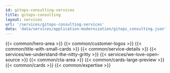 ```yaml
---
id: gitops-consulting-services
title: gitops-consulting
layout: services
url: '/services/gitops-consulting-services'
data: 'data/services/application-modernization/gitops_consulting.json'
---
```



{{< common/hero-area >}}
{{< common/customer-logos >}}
{{< common/title-with-small-cards >}}
{{< common/service-details >}}
{{< services/we-understand-the-nitty-gritty >}}
{{< services/we-love-open-source >}}
{{< common/cta-area >}}
{{< common/cards-large-preview >}}
{{< common/cards >}}
{{< common/expertise >}}



